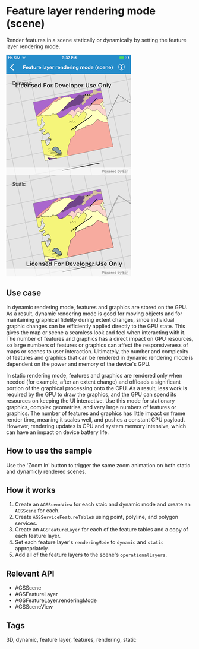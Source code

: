 # Feature layer rendering mode (scene)

Render features in a scene statically or dynamically by setting the feature layer rendering mode.

![Feature layer rendering mode (scene)](feature-layer-renderering-scene.png)

## Use case

In dynamic rendering mode, features and graphics are stored on the GPU. As a result, dynamic rendering mode is good for moving objects and for maintaining graphical fidelity during extent changes, since individual graphic changes can be efficiently applied directly to the GPU state. This gives the map or scene a seamless look and feel when interacting with it. The number of features and graphics has a direct impact on GPU resources, so large numbers of features or graphics can affect the responsiveness of maps or scenes to user interaction. Ultimately, the number and complexity of features and graphics that can be rendered in dynamic rendering mode is dependent on the power and memory of the device's GPU.

In static rendering mode, features and graphics are rendered only when needed (for example, after an extent change) and offloads a significant portion of the graphical processing onto the CPU. As a result, less work is required by the GPU to draw the graphics, and the GPU can spend its resources on keeping the UI interactive. Use this mode for stationary graphics, complex geometries, and very large numbers of features or graphics. The number of features and graphics has little impact on frame render time, meaning it scales well, and pushes a constant GPU payload. However, rendering updates is CPU and system memory intensive, which can have an impact on device battery life.

## How to use the sample

Use the 'Zoom In' button to trigger the same zoom animation on both static and dynamicly rendered scenes.

## How it works

1. Create an `AGSSceneView` for each staic and dynamic mode and create an `AGSScene` for each.
2. Create `AGSServiceFeatureTable`s using point, polyline, and polygon services.
3. Create an `AGSFeatureLayer` for each of the feature tables and a copy of each feature layer. 
4. Set each feature layer's `renderingMode` to `dynamic` and `static` appropriately. 
5. Add all of the feature layers to the scene's `operationalLayers`.

## Relevant API

* AGSScene
* AGSFeatureLayer
* AGSFeatureLayer.renderingMode
* AGSSceneView

## Tags

3D, dynamic, feature layer, features, rendering, static
